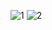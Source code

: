 ![1](https://user-images.githubusercontent.com/94775043/226321311-cfe143ee-dc4a-48d1-b204-3aabd4f9edc5.JPG)
![2](https://user-images.githubusercontent.com/94775043/226321287-7db0a5bf-67c2-4125-9efb-53295efd5863.JPG)
